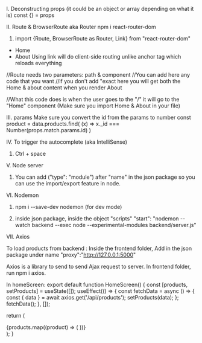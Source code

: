 I. Deconstructing props (it could be an object or array depending on what it is)
const {} = props

II. Route & BrowserRoute aka Router
npm i react-router-dom

1. import {Route, BrowserRoute as Router, Link} from "react-router-dom"

<Router>
<nav>
<ul>
<li>
<Link to="/">Home</Link>
</li>
<li>
<Link to="/About">About</Link> Using link will do client-side routing unlike anchor tag which reloads everything
</li>
</ul>

</nav>
//Route needs two parameters: path & component
//You can add here any code that you want
<Route path="/" exact component={Home}> 
<Route path="/about" component={About}>//if you don't add "exact here you will get both the Home & about content when you render About

//What this code does is when the user goes to the "/" it will go to the "Home" component (Make sure you import Home & About in your file)
</Router>

III. params
Make sure you convert the id from the params to number
const product = data.products.find(
(x) => x.\_id === Number(props.match.params.id)
)

IV. To trigger the autocomplete (aka IntelliSense)

1. Ctrl + space

V. Node server

1. You can add ("type": "module") after "name" in the json package so you can use the import/export feature in node.

VI. Nodemon

1. npm i --save-dev nodemon (for dev mode)

2. inside json package, inside the object "scripts"
   "start": "nodemon --watch backend --exec node --experimental-modules backend/server.js"

VII. Axios

To load products from backend : Inside the frontend folder, Add in the json package under name
"proxy":"http://127.0.0.1:5000"

Axios is a library to send to send Ajax request to server.
In frontend folder, run npm i axios.

In homeScreen:
export default function HomeScreen() {
const [products, setProducts] = useState([]);
useEffect(() => {
const fetchData = async () => {
const { data } = await axios.get('/api/products');
setProducts(data);
};
fetchData();
}, []);

return (

<div className="row center">
{products.map((product) => (
<Product key={product._id} product={product} />
))}
</div>
);
}
